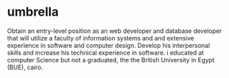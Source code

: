 # umbrella
Obtain an entry-level position as an web developer and database developer that will utilize a faculty of information systems and and extensive experience in software and computer design. Develop his interpersonal skills and increase his technical experience in software. i educated at computer Science but not a graduated, the the British University in Egypt (BUE), cairo. 
